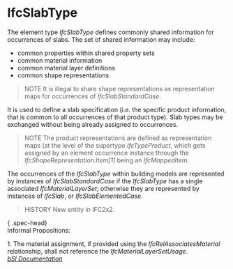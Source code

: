 IfcSlabType
===========
The element type _IfcSlabType_ defines commonly shared information for
occurrences of slabs. The set of shared information may include:  
  
* common properties within shared property sets  
* common material information  
* common material layer definitions  
* common shape representations  
  
> NOTE  It is illegal to share shape representations as representation maps
> for occurrences of _IfcSlabStandardCase_.  
  
It is used to define a slab specification (i.e. the specific product
information, that is common to all occurrences of that product type). Slab
types may be exchanged without being already assigned to occurrences.  
  
> NOTE  The product representations are defined as representation maps (at the
> level of the supertype _IfcTypeProduct_, which gets assigned by an element
> occurrence instance through the _IfcShapeRepresentation.Item[1]_ being an
> _IfcMappedItem_.  
  
The occurrences of the _IfcSlabType_ within building models are represented by
instances of _IfcSlabStandardCase_ if the _IfcSlabType_ has a single
associated _IfcMaterialLayerSet_; otherwise they are represented by instances
of _IfcSlab_, or _IfcSlabElementedCase_.  
  
> HISTORY  New entity in IFC2x2.  
  
{ .spec-head}  
Informal Propositions:  
  
1\. The material assignment, if provided using the _IfcRelAssociatesMaterial_
relationship, shall not reference the _IfcMaterialLayerSetUsage_.  
[ _bSI
Documentation_](https://standards.buildingsmart.org/IFC/DEV/IFC4_2/FINAL/HTML/schema/ifcsharedbldgelements/lexical/ifcslabtype.htm)


